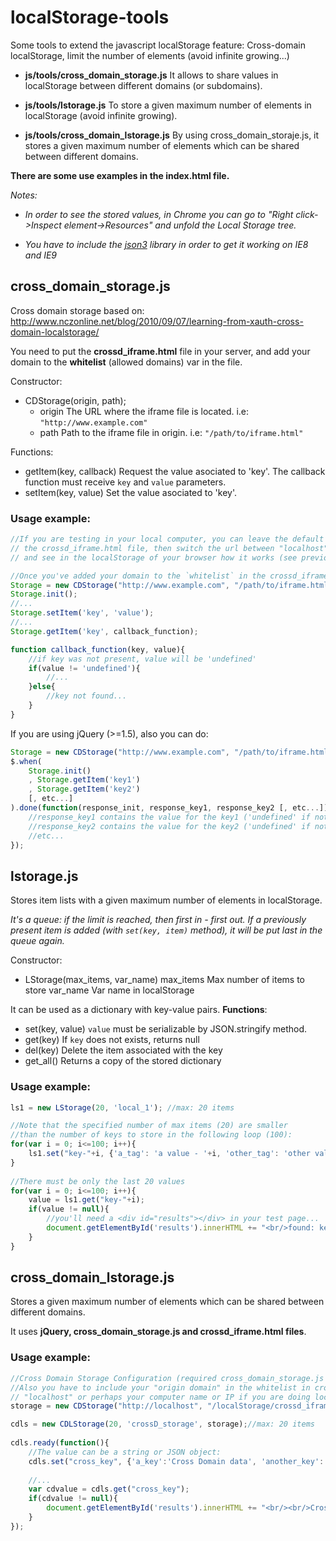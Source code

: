 localStorage-tools
==================

Some tools to extend the javascript localStorage feature: Cross-domain localStorage, limit the number of elements (avoid infinite growing...)

* **js/tools/cross_domain_storage.js**
  It allows to share values in localStorage between different domains (or subdomains).
  
* **js/tools/lstorage.js**
  To store a given maximum number of elements in localStorage (avoid infinite growing).
  
* **js/tools/cross_domain_lstorage.js**
  By using cross_domain_storaje.js, it stores a given maximum number of elements which can be shared between different domains.

**There are some use examples in the index.html file.**

*Notes:*

* *In order to see the stored values, in Chrome you can go to "Right click->Inspect element->Resources" and unfold the Local Storage tree.*

* *You have to include the [json3](http://bestiejs.github.io/json3/) library in order to get it working on IE8 and IE9*


cross_domain_storage.js
-----------------------

Cross domain storage based on: http://www.nczonline.net/blog/2010/09/07/learning-from-xauth-cross-domain-localstorage/

You need to put the **crossd_iframe.html** file in your server, and add your domain to the **whitelist** (allowed domains) var in the file.

Constructor:
* CDStorage(origin, path);
    * origin The URL where the iframe file is located. i.e: `"http://www.example.com"`
    * path Path to the iframe file in origin. i.e: `"/path/to/iframe.html"`
 
Functions:
* getItem(key, callback)
  Request the value asociated to 'key'.
  The callback function must receive `key` and `value` parameters.
* setItem(key, value)
  Set the value asociated to 'key'.

### Usage example: 
  
```javascript
//If you are testing in your local computer, you can leave the default values in
// the crossd_iframe.html file, then switch the url between "localhost" and "127.0.0.1", 
// and see in the localStorage of your browser how it works (see previous Notes).

//Once you've added your domain to the `whitelist` in the crossd_iframe.html:
Storage = new CDStorage("http://www.example.com", "/path/to/iframe.html");
Storage.init();
//...
Storage.setItem('key', 'value');
//...
Storage.getItem('key', callback_function);

function callback_function(key, value){
    //if key was not present, value will be 'undefined'
	if(value != 'undefined'){
        //...
    }else{
        //key not found...
    }
}
```
     
If you are using jQuery (>=1.5), also you can do:

```javascript
Storage = new CDStorage("http://www.example.com", "/path/to/iframe.html");
$.when(
    Storage.init()
    , Storage.getItem('key1')
    , Storage.getItem('key2')
    [, etc...]
).done(function(response_init, response_key1, response_key2 [, etc...]){
    //response_key1 contains the value for the key1 ('undefined' if not found)
    //response_key2 contains the value for the key2 ('undefined' if not found)
    //etc...
});
```

lstorage.js
-----------

Stores item lists with a given maximum number of elements in localStorage.

*It's a queue: if the limit is reached, then first in - first out.*
*If a previously present item is added (with `set(key, item)` method), it will be put last in the queue again.*

Constructor:
* LStorage(max_items, var_name)
  max_items Max number of items to store
  var_name Var name in localStorage

It can be used as a dictionary with key-value pairs. **Functions**: 

  * set(key, value)
    `value` must be serializable by JSON.stringify method.
  * get(key)
    If `key` does not exists, returns null
  * del(key)
    Delete the item associated with the key
  * get_all()
    Returns a copy of the stored dictionary
      
### Usage example:

```javascript
ls1 = new LStorage(20, 'local_1'); //max: 20 items

//Note that the specified number of max items (20) are smaller 
//than the number of keys to store in the following loop (100):
for(var i = 0; i<=100; i++){
    ls1.set("key-"+i, {'a_tag': 'a value - '+i, 'other_tag': 'other value - '+i});
}
                
//There must be only the last 20 values
for(var i = 0; i<=100; i++){
    value = ls1.get("key-"+i);
    if(value != null){
        //you'll need a <div id="results"></div> in your test page...
        document.getElementById('results').innerHTML += "<br/>found: key-"+i+", value: "+JSON.stringify(value);
    }
}
```

cross_domain_lstorage.js
------------------------

Stores a given maximum number of elements which can be shared between different domains.

It uses **jQuery, cross_domain_storage.js and crossd_iframe.html files**.

### Usage example:

```javascript
//Cross Domain Storage Configuration (required cross_domain_storage.js and crossd_iframe.html files).
//Also you have to include your "origin domain" in the whitelist in crossd_iframe.html (in this case would be
// "localhost" or perhaps your computer name or IP if you are doing local testing...):
storage = new CDStorage("http://localhost", "/localStorage/crossd_iframe.html");

cdls = new CDLStorage(20, 'crossD_storage', storage);//max: 20 items
            
cdls.ready(function(){
    //The value can be a string or JSON object:
    cdls.set("cross_key", {'a_key':'Cross Domain data', 'another_key':'another Cross Domain data...'});
                
    //...
    var cdvalue = cdls.get("cross_key");
    if(cdvalue != null){
        document.getElementById('results').innerHTML += "<br/><br/>Cross Domain list value: " + JSON.stringify(cdvalue) + "<br/><br/>";
    }
});
```

